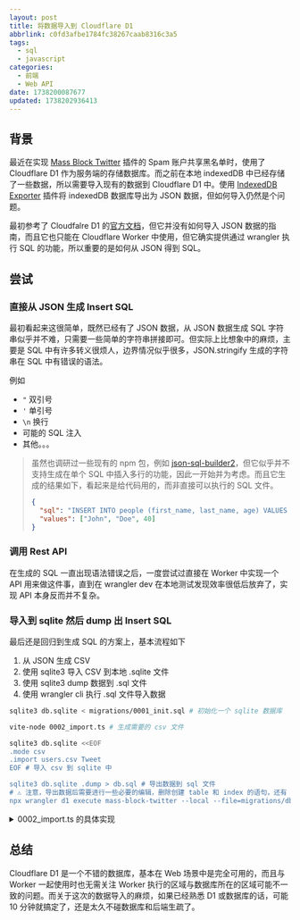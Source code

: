 ```yaml
---
layout: post
title: 将数据导入到 Cloudflare D1
abbrlink: c0fd3afbe1784fc38267caab8316c3a5
tags:
  - sql
  - javascript
categories:
  - 前端
  - Web API
date: 1738200087677
updated: 1738202936413
---
```


## 背景

最近在实现 [Mass Block Twitter](https://x.com/rxliuli/status/1883862192606552252) 插件的 Spam 账户共享黑名单时，使用了 Cloudflare D1 作为服务端的存储数据库。而之前在本地 indexedDB 中已经存储了一些数据，所以需要导入现有的数据到 Cloudflare D1 中。使用 [IndexedDB Exporter](https://chromewebstore.google.com/detail/indexeddb-exporter/kngligbmoipnmljnpphhocajldjplgcj) 插件将 indexedDB 数据库导出为 JSON 数据，但如何导入仍然是个问题。

最初参考了 Cloudfalre D1 的[官方文档](https://developers.cloudflare.com/d1/best-practices/import-export-data/)，但它并没有如何导入 JSON 数据的指南，而且它也只能在 Cloudflare Worker 中使用，但它确实提供通过 wrangler 执行 SQL 的功能，所以重要的是如何从 JSON 得到 SQL。

## 尝试

### 直接从 JSON 生成 Insert SQL

最初看起来这很简单，既然已经有了 JSON 数据，从 JSON 数据生成 SQL 字符串似乎并不难，只需要一些简单的字符串拼接即可。但实际上比想象中的麻烦，主要是 SQL 中有许多转义很烦人，边界情况似乎很多，JSON.stringify 生成的字符串在 SQL 中有错误的语法。

例如

- `"` 双引号
- `'` 单引号
- `\n` 换行
- 可能的 SQL 注入
- 其他。。。

> 虽然也调研过一些现有的 npm 包，例如 [json-sql-builder2](https://www.npmjs.com/package/json-sql-builder2)，但它似乎并不支持生成在单个 SQL 中插入多行的功能，因此一开始并为考虑。而且它生成的结果如下，看起来是给代码用的，而非直接可以执行的 SQL 文件。
>
> ```json
> {
>   "sql": "INSERT INTO people (first_name, last_name, age) VALUES (?, ?, ?)",
>   "values": ["John", "Doe", 40]
> }
> ```

### 调用 Rest API

在生成的 SQL 一直出现语法错误之后，一度尝试过直接在 Worker 中实现一个 API 用来做这件事，直到在 wrangler dev 在本地测试发现效率很低后放弃了，实现 API 本身反而并不复杂。

### 导入到 sqlite 然后 dump 出 Insert SQL

最后还是回归到生成 SQL 的方案上，基本流程如下

1. 从 JSON 生成 CSV
2. 使用 sqlite3 导入 CSV 到本地 .sqlite 文件
3. 使用 sqlite3 dump 数据到 .sql 文件
4. 使用 wrangler cli 执行 .sql 文件导入数据

```sh
sqlite3 db.sqlite < migrations/0001_init.sql # 初始化一个 sqlite 数据库

vite-node 0002_import.ts # 生成需要的 csv 文件

sqlite3 db.sqlite <<EOF
.mode csv
.import users.csv Tweet
EOF # 导入 csv 到 sqlite 中

sqlite3 db.sqlite .dump > db.sql # 导出数据到 sql 文件
# ⚠️ 注意，导出数据后需要进行一些必要的编辑，删除创建 table 和 index 的语句，还有 csv 导入时可能错误导入的标题行，仅保留正确的 insert into 语句
npx wrangler d1 execute mass-block-twitter --local --file=migrations/db.sql # 执行 sql 文件导入数据，修改 --local 为 --remote 在远端执行操作
```

<details>
<summary>0002_import.ts 的具体实现</summary>

```ts
import _data from './assets/mass-db_exported_data.json'
import { writeFile } from 'node:fs/promises'
import path from 'node:path'
import { Parser } from '@json2csv/plainjs'
import { tweetSchema, userSchema } from '../lib/request'
import { Tweet, User } from '@prisma/client'

const data = _data as {
  tweets: (typeof tweetSchema._type & {
    user_id: string
    updated_at: string
  })[]
  users: (typeof userSchema._type & {
    updated_at: string
  })[]
}

const list: User[] = data.users.map(
  (it) =>
    ({
      id: it.id,
      screenName: it.screen_name,
      name: it.name,
      description: it.description ?? null,
      profileImageUrl: it.profile_image_url ?? null,
      accountCreatedAt: it.created_at ? new Date(it.created_at) : null,
      spamReportCount: 0,
      createdAt: new Date(it.updated_at!),
      updatedAt: new Date(it.updated_at!),
    } satisfies User),
)
const parser = new Parser({
  fields: [
    'id',
    'screenName',
    'name',
    'description',
    'profileImageUrl',
    'accountCreatedAt',
    'spamReportCount',
    'createdAt',
    'updatedAt',
  ],
})
const csv = parser.parse(list)
await writeFile(path.resolve(__dirname, 'users.csv'), csv)
```

</details>

## 总结

Cloudflare D1 是一个不错的数据库，基本在 Web 场景中是完全可用的，而且与 Worker 一起使用时也无需关注 Worker 执行的区域与数据库所在的区域可能不一致的问题。而关于这次的数据导入的麻烦，如果已经熟悉 D1 或数据库的话，可能 10 分钟就搞定了，还是太久不碰数据库和后端生疏了。
